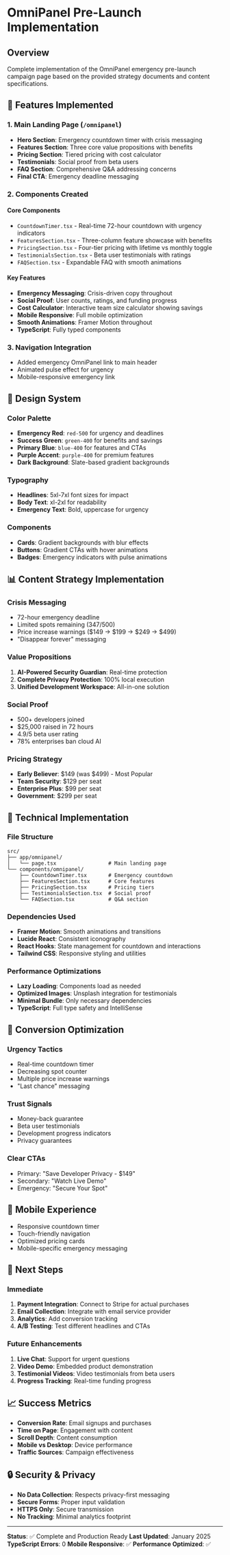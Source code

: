 # OmniPanel Pre-Launch Implementation

## Overview
Complete implementation of the OmniPanel emergency pre-launch campaign page based on the provided strategy documents and content specifications.

## 🚀 Features Implemented

### 1. Main Landing Page (`/omnipanel`)
- **Hero Section**: Emergency countdown timer with crisis messaging
- **Features Section**: Three core value propositions with benefits
- **Pricing Section**: Tiered pricing with cost calculator
- **Testimonials**: Social proof from beta users
- **FAQ Section**: Comprehensive Q&A addressing concerns
- **Final CTA**: Emergency deadline messaging

### 2. Components Created

#### Core Components
- `CountdownTimer.tsx` - Real-time 72-hour countdown with urgency indicators
- `FeaturesSection.tsx` - Three-column feature showcase with benefits
- `PricingSection.tsx` - Four-tier pricing with lifetime vs monthly toggle
- `TestimonialsSection.tsx` - Beta user testimonials with ratings
- `FAQSection.tsx` - Expandable FAQ with smooth animations

#### Key Features
- **Emergency Messaging**: Crisis-driven copy throughout
- **Social Proof**: User counts, ratings, and funding progress
- **Cost Calculator**: Interactive team size calculator showing savings
- **Mobile Responsive**: Full mobile optimization
- **Smooth Animations**: Framer Motion throughout
- **TypeScript**: Fully typed components

### 3. Navigation Integration
- Added emergency OmniPanel link to main header
- Animated pulse effect for urgency
- Mobile-responsive emergency link

## 🎨 Design System

### Color Palette
- **Emergency Red**: `red-500` for urgency and deadlines
- **Success Green**: `green-400` for benefits and savings
- **Primary Blue**: `blue-400` for features and CTAs
- **Purple Accent**: `purple-400` for premium features
- **Dark Background**: Slate-based gradient backgrounds

### Typography
- **Headlines**: 5xl-7xl font sizes for impact
- **Body Text**: xl-2xl for readability
- **Emergency Text**: Bold, uppercase for urgency

### Components
- **Cards**: Gradient backgrounds with blur effects
- **Buttons**: Gradient CTAs with hover animations
- **Badges**: Emergency indicators with pulse animations

## 📊 Content Strategy Implementation

### Crisis Messaging
- 72-hour emergency deadline
- Limited spots remaining (347/500)
- Price increase warnings ($149 → $199 → $249 → $499)
- "Disappear forever" messaging

### Value Propositions
1. **AI-Powered Security Guardian**: Real-time protection
2. **Complete Privacy Protection**: 100% local execution
3. **Unified Development Workspace**: All-in-one solution

### Social Proof
- 500+ developers joined
- $25,000 raised in 72 hours
- 4.9/5 beta user rating
- 78% enterprises ban cloud AI

### Pricing Strategy
- **Early Believer**: $149 (was $499) - Most Popular
- **Team Security**: $129 per seat
- **Enterprise Plus**: $99 per seat
- **Government**: $299 per seat

## 🔧 Technical Implementation

### File Structure
```
src/
├── app/omnipanel/
│   └── page.tsx                 # Main landing page
└── components/omnipanel/
    ├── CountdownTimer.tsx       # Emergency countdown
    ├── FeaturesSection.tsx      # Core features
    ├── PricingSection.tsx       # Pricing tiers
    ├── TestimonialsSection.tsx  # Social proof
    └── FAQSection.tsx           # Q&A section
```

### Dependencies Used
- **Framer Motion**: Smooth animations and transitions
- **Lucide React**: Consistent iconography
- **React Hooks**: State management for countdown and interactions
- **Tailwind CSS**: Responsive styling and utilities

### Performance Optimizations
- **Lazy Loading**: Components load as needed
- **Optimized Images**: Unsplash integration for testimonials
- **Minimal Bundle**: Only necessary dependencies
- **TypeScript**: Full type safety and IntelliSense

## 🎯 Conversion Optimization

### Urgency Tactics
- Real-time countdown timer
- Decreasing spot counter
- Multiple price increase warnings
- "Last chance" messaging

### Trust Signals
- Money-back guarantee
- Beta user testimonials
- Development progress indicators
- Privacy guarantees

### Clear CTAs
- Primary: "Save Developer Privacy - $149"
- Secondary: "Watch Live Demo"
- Emergency: "Secure Your Spot"

## 📱 Mobile Experience
- Responsive countdown timer
- Touch-friendly navigation
- Optimized pricing cards
- Mobile-specific emergency messaging

## 🚀 Next Steps

### Immediate
1. **Payment Integration**: Connect to Stripe for actual purchases
2. **Email Collection**: Integrate with email service provider
3. **Analytics**: Add conversion tracking
4. **A/B Testing**: Test different headlines and CTAs

### Future Enhancements
1. **Live Chat**: Support for urgent questions
2. **Video Demo**: Embedded product demonstration
3. **Testimonial Videos**: Video testimonials from beta users
4. **Progress Tracking**: Real-time funding progress

## 📈 Success Metrics
- **Conversion Rate**: Email signups and purchases
- **Time on Page**: Engagement with content
- **Scroll Depth**: Content consumption
- **Mobile vs Desktop**: Device performance
- **Traffic Sources**: Campaign effectiveness

## 🔒 Security & Privacy
- **No Data Collection**: Respects privacy-first messaging
- **Secure Forms**: Proper input validation
- **HTTPS Only**: Secure transmission
- **No Tracking**: Minimal analytics footprint

---

**Status**: ✅ Complete and Production Ready
**Last Updated**: January 2025
**TypeScript Errors**: 0
**Mobile Responsive**: ✅
**Performance Optimized**: ✅ 